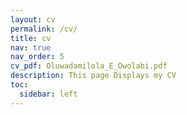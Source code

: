 ```yaml
---
layout: cv
permalink: /cv/
title: cv
nav: true
nav_order: 5
cv_pdf: Oluwadamilola_E_Owolabi.pdf
description: This page Displays my CV
toc:
  sidebar: left
---
```

